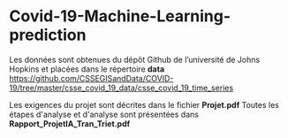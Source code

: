 # Covid-19-Machine-Learning-prediction

Les données sont obtenues du dépôt Github de l’université de Johns Hopkins et placées dans le répertoire **data**
https://github.com/CSSEGISandData/COVID-19/tree/master/csse_covid_19_data/csse_covid_19_time_series

Les exigences du projet sont décrites dans le fichier **Projet.pdf**
Toutes les étapes d'analyse et d'analyse sont présentées dans **Rapport_ProjetIA_Tran_Triet.pdf**
